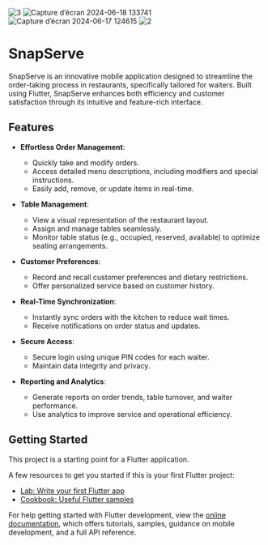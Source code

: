 ![3](https://github.com/khalildallegi/SnapServe/assets/173565895/95a33a1c-2e22-4ec3-bd35-15fd625d3f5c)
![Capture d’écran 2024-06-18 133741](https://github.com/khalildallegi/SnapServe/assets/173565895/2f08f752-2aca-44d2-bc6b-60304e1e8763)
![Capture d’écran 2024-06-17 124615](https://github.com/khalildallegi/SnapServe/assets/173565895/284d4023-527a-475d-abf2-f26245ed25ba)
![2](https://github.com/khalildallegi/SnapServe/assets/173565895/b80db672-5183-4b84-bd07-b21af11f3348)
# SnapServe

SnapServe is an innovative mobile application designed to streamline the order-taking process in restaurants, specifically tailored for waiters. Built using Flutter, SnapServe enhances both efficiency and customer satisfaction through its intuitive and feature-rich interface.

## Features

- **Effortless Order Management**:
  - Quickly take and modify orders.
  - Access detailed menu descriptions, including modifiers and special instructions.
  - Easily add, remove, or update items in real-time.

- **Table Management**:
  - View a visual representation of the restaurant layout.
  - Assign and manage tables seamlessly.
  - Monitor table status (e.g., occupied, reserved, available) to optimize seating arrangements.

- **Customer Preferences**:
  - Record and recall customer preferences and dietary restrictions.
  - Offer personalized service based on customer history.

- **Real-Time Synchronization**:
  - Instantly sync orders with the kitchen to reduce wait times.
  - Receive notifications on order status and updates.

- **Secure Access**:
  - Secure login using unique PIN codes for each waiter.
  - Maintain data integrity and privacy.

- **Reporting and Analytics**:
  - Generate reports on order trends, table turnover, and waiter performance.
  - Use analytics to improve service and operational efficiency.

## Getting Started

This project is a starting point for a Flutter application.

A few resources to get you started if this is your first Flutter project:

- [Lab: Write your first Flutter app](https://docs.flutter.dev/get-started/codelab)
- [Cookbook: Useful Flutter samples](https://docs.flutter.dev/cookbook)

For help getting started with Flutter development, view the
[online documentation](https://docs.flutter.dev/), which offers tutorials,
samples, guidance on mobile development, and a full API reference.

